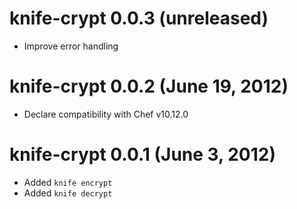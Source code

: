 # knife-crypt 0.0.3 (unreleased) #

* Improve error handling

# knife-crypt 0.0.2 (June 19, 2012) #

* Declare compatibility with Chef v10.12.0

# knife-crypt 0.0.1 (June 3, 2012) #

* Added `knife encrypt`
* Added `knife decrypt`
